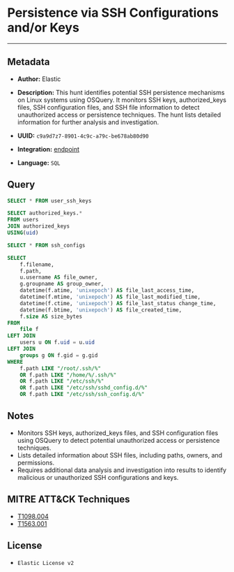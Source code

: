 # Persistence via SSH Configurations and/or Keys

---

## Metadata

- **Author:** Elastic
- **Description:** This hunt identifies potential SSH persistence mechanisms on Linux systems using OSQuery. It monitors SSH keys, authorized_keys files, SSH configuration files, and SSH file information to detect unauthorized access or persistence techniques. The hunt lists detailed information for further analysis and investigation.

- **UUID:** `c9a9d7z7-8901-4c9c-a79c-be678ab80d90`
- **Integration:** [endpoint](https://docs.elastic.co/integrations/endpoint)
- **Language:** `SQL`

## Query

```sql
SELECT * FROM user_ssh_keys
```

```sql
SELECT authorized_keys.*
FROM users
JOIN authorized_keys
USING(uid)
```

```sql
SELECT * FROM ssh_configs
```

```sql
SELECT
    f.filename,
    f.path,
    u.username AS file_owner,
    g.groupname AS group_owner,
    datetime(f.atime, 'unixepoch') AS file_last_access_time,
    datetime(f.mtime, 'unixepoch') AS file_last_modified_time,
    datetime(f.ctime, 'unixepoch') AS file_last_status change_time,
    datetime(f.btime, 'unixepoch') AS file_created_time,
    f.size AS size_bytes
FROM
    file f
LEFT JOIN
    users u ON f.uid = u.uid
LEFT JOIN
    groups g ON f.gid = g.gid
WHERE
    f.path LIKE "/root/.ssh/%"
    OR f.path LIKE "/home/%/.ssh/%"
    OR f.path LIKE "/etc/ssh/%"
    OR f.path LIKE "/etc/ssh/sshd_config.d/%"
    OR f.path LIKE "/etc/ssh/ssh_config.d/%"
```

## Notes

- Monitors SSH keys, authorized_keys files, and SSH configuration files using OSQuery to detect potential unauthorized access or persistence techniques.
- Lists detailed information about SSH files, including paths, owners, and permissions.
- Requires additional data analysis and investigation into results to identify malicious or unauthorized SSH configurations and keys.
## MITRE ATT&CK Techniques

- [T1098.004](https://attack.mitre.org/techniques/T1098/004)
- [T1563.001](https://attack.mitre.org/techniques/T1563/001)

## License

- `Elastic License v2`
